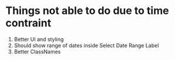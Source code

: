 # Things not able to do due to time contraint

1. Better UI and styling
2. Should show range of dates inside Select Date Range Label
3. Better ClassNames